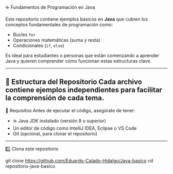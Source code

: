 ☕ Fundamentos de Programación en Java

Este repositorio contiene ejemplos básicos en **Java** que cubren los conceptos fundamentales de programación como:

- Bucles `for`
- Operaciones matemáticas (suma y resta)
- Condicionales (`if`, `else`)

Es ideal para estudiantes o personas que están comenzando a aprender Java y quieren comprender cómo funcionan estas estructuras clave.

---

📂 Estructura del Repositorio
Cada archivo contiene ejemplos independientes para facilitar la comprensión de cada tema.
---
🧱 Requisitos
Antes de ejecutar el código, asegúrate de tener:

- ☕ Java JDK instalado (versión 8 o superior)
- Un editor de código como IntelliJ IDEA, Eclipse o VS Code
- Git (opcional, para clonar el repositorio)

---
 1️⃣ Clona este repositorio

git clone https://github.com/Eduardo-Calado-Hidalgo/Java-basico
cd repositorio-java-basico
